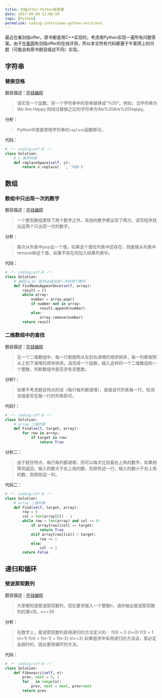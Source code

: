 ```yaml
---
title: 剑指offer-Python版答案
date: 2017-09-09 12:08:59
tags: [Python]
permalink: coding-interviews-python-solutions
---
```

最近在看剑指offer，原书都是用C++实现的，考虑用Python实现一遍所有问题答案。由于[牛客网](https://www.nowcoder.com/ta/coding-interviews)有剑指offer的在线评测，所以本文所有代码都基于牛客网上的问题（可能会和原书题目描述不同）实现。
<!-- more -->
## 字符串 ##
### 	替换空格 ###
题目描述：[在线编程](https://www.nowcoder.com/practice/4060ac7e3e404ad1a894ef3e17650423?tpId=13&tqId=11155&tPage=1&rp=1&ru=%2Fta%2Fcoding-interviews&qru=%2Fta%2Fcoding-interviews%2Fquestion-ranking)
> 请实现一个函数，将一个字符串中的空格替换成“%20”。例如，当字符串为We Are Happy.则经过替换之后的字符串为We%20Are%20Happy。

分析：
> Python中直接使用字符串的`replace`函数即可。

代码：
```python
# -*- coding:utf-8 -*-
class Solution:
    # s 源字符串
    def replaceSpace(self, s):
        return s.replace(' ', '%20')
```
## 数组 ##
### 数组中只出现一次的数字 ###
题目描述：[在线编程](https://www.nowcoder.com/practice/e02fdb54d7524710a7d664d082bb7811?tpId=13&tqId=11193&tPage=1&rp=1&ru=/ta/coding-interviews&qru=/ta/coding-interviews/question-ranking)
> 一个整型数组里除了两个数字之外，其他的数字都出现了两次。请写程序找出这两个只出现一次的数字。

分析：
> 每次从列表中pop出一个值，如果这个值在列表中还存在，则直接从列表中remove掉这个值，如果不存在则加入结果列表中。

代码：
```python
# -*- coding:utf-8 -*-
class Solution:
    # 返回[a,b] 其中ab是出现一次的两个数字
    def FindNumsAppearOnce(self, array):
        result = []
        while array:
            number = array.pop()
            if number not in array:
                result.append(number)
            else:
                array.remove(number)
        return result
```

### 二维数组中的查找 ###
题目描述：[在线编程](https://www.nowcoder.com/practice/abc3fe2ce8e146608e868a70efebf62e?tpId=13&tqId=11154&tPage=1&rp=1&ru=%2Fta%2Fcoding-interviews&qru=%2Fta%2Fcoding-interviews%2Fquestion-ranking)
> 在一个二维数组中，每一行都按照从左到右递增的顺序排序，每一列都按照从上到下递增的顺序排序。请完成一个函数，输入这样的一个二维数组和一个整数，判断数组中是否含有该整数。

分析1：
> 如果不考虑题目特点的话（每行每列都递增），直接迭代列表每一行，检测该值是否在每一行的列表即可。

代码1：
```python
# -*- coding:utf-8 -*-
class Solution:
    # array 二维列表
    def Find(self, target, array):
        for row in array:
            if target in row:
                return True
```
分析二：
> 由于题目特点，每行每列都递增，则可以每次比较最右上角的数字，如果相等则返回，输入的数大于右上角的数，则排除这一行，输入的数小于右上角的数，则排除这一列。

代码二：
```python
# -*- coding:utf-8 -*-
class Solution:
    # array 二维列表
    def Find(self, target, array):
        row = 0
        col = len(array[0]) - 1
        while row < len(array) and col >= 0:
            if array[row][col] == target:
                return True
            elif array[row][col] < target:
                row += 1
            else:
                col -= 1
        return False
```
## 递归和循环 ##
### 斐波那契数列 ###
题目描述：[在线编程](https://www.nowcoder.com/practice/c6c7742f5ba7442aada113136ddea0c3?tpId=13&tqId=11160&tPage=1&rp=1&ru=/ta/coding-interviews&qru=/ta/coding-interviews/question-ranking)
> 大家都知道斐波那契数列，现在要求输入一个整数n，请你输出斐波那契数列的第n项。n<=39

分析：
> 在数学上，斐波那契数列是用递归的方法定义的：
> f(0) = 0 (n=0)
> f(1) = 1 (n=1)
> f(n) = f(n-1) + f(n-2) (n>=2)
> 如果程序中采用递归的方法话，那必定会超时的，因此要用循环的方法。

代码：
```python
# -*- coding:utf-8 -*-
class Solution:
    def Fibonacci(self, n):
        prev, next = 0, 1
        for _ in range(n):
            prev, next = next, prev+next
        return prev
```